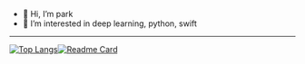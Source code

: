- 👋 Hi, I’m park
- 👀 I’m interested in deep learning, python, swift
---
[![Top Langs](https://github-readme-stats.vercel.app/api/top-langs/?username=zgustn97&layout=compact&hide=jupyter%20notebook)](https://github.com/anuraghazra/github-readme-stats)[![Readme Card](https://github-readme-stats.vercel.app/api/pin/?username=zgustn97&repo=upgradetodobin&show_owner=zgustn97)](https://github.com/anuraghazra/github-readme-stats)


<!---
zgustn97/zgustn97 is a ✨ special ✨ repository because its `README.md` (this file) appears on your GitHub profile.
You can click the Preview link to take a look at your changes.
--->
